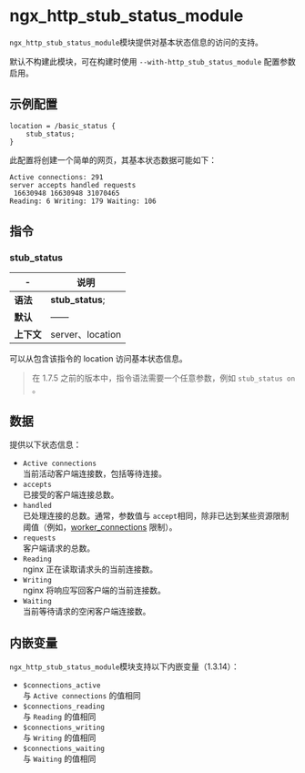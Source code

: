 # ngx_http_stub_status_module

​`ngx_http_stub_status_module`​ 模块提供对基本状态信息的访问的支持。

默认不构建此模块，可在构建时使用 `--with-http_stub_status_module`​ 配置参数启用。

## 示例配置

```
location = /basic_status {
    stub_status;
}
```

此配置将创建一个简单的网页，其基本状态数据可能如下：

```
Active connections: 291 
server accepts handled requests
 16630948 16630948 31070465 
Reading: 6 Writing: 179 Waiting: 106
```

## 指令

### stub\_status

|-|说明|
| ---| ------------------|
|**语法**|**stub_status**;|
|**默认**|——|
|**上下文**|server、location|

可以从包含该指令的 location 访问基本状态信息。

> 在 1.7.5 之前的版本中，指令语法需要一个任意参数，例如 `stub_status on`​。

## 数据

提供以下状态信息：

- ​`Active connections`​  
  当前活动客户端连接数，包括等待连接。
- ​`accepts`​  
  已接受的客户端连接总数。
- ​`handled`​  
  已处理连接的总数。通常，参数值与 `accept`​ 相同，除非已达到某些资源限制阈值（例如，[worker_connections](https://docshome.gitbook.io/nginx-docs/he-xin-gong-neng#worker_connections) 限制）。
- ​`requests`​  
  客户端请求的总数。
- ​`Reading`​  
  nginx 正在读取请求头的当前连接数。
- ​`Writing`​  
  nginx 将响应写回客户端的当前连接数。
- ​`Waiting`​  
  当前等待请求的空闲客户端连接数。

## 内嵌变量

​`ngx_http_stub_status_module`​ 模块支持以下内嵌变量（1.3.14）：

- ​`$connections_active`​  
  与 `Active connections`​ 的值相同
- ​`$connections_reading`​  
  与 `Reading`​ 的值相同
- ​`$connections_writing`​  
  与 `Writing`​ 的值相同
- ​`$connections_waiting`​  
  与 `Waiting`​ 的值相同
